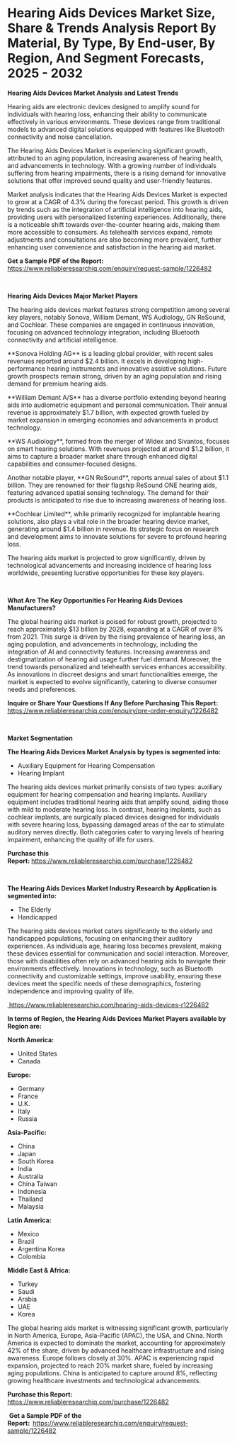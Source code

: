 <p><h1>Hearing Aids Devices Market Size, Share & Trends Analysis Report By Material, By Type, By End-user, By Region, And Segment Forecasts, 2025 - 2032</h1></p><p><strong>Hearing Aids Devices Market Analysis and Latest Trends</strong></p>
<p><p>Hearing aids are electronic devices designed to amplify sound for individuals with hearing loss, enhancing their ability to communicate effectively in various environments. These devices range from traditional models to advanced digital solutions equipped with features like Bluetooth connectivity and noise cancellation.</p><p>The Hearing Aids Devices Market is experiencing significant growth, attributed to an aging population, increasing awareness of hearing health, and advancements in technology. With a growing number of individuals suffering from hearing impairments, there is a rising demand for innovative solutions that offer improved sound quality and user-friendly features.</p><p>Market analysis indicates that the Hearing Aids Devices Market is expected to grow at a CAGR of 4.3% during the forecast period. This growth is driven by trends such as the integration of artificial intelligence into hearing aids, providing users with personalized listening experiences. Additionally, there is a noticeable shift towards over-the-counter hearing aids, making them more accessible to consumers. As telehealth services expand, remote adjustments and consultations are also becoming more prevalent, further enhancing user convenience and satisfaction in the hearing aid market.</p></p>
<p><strong>Get a Sample PDF of the Report:&nbsp;</strong> <a href="https://www.reliableresearchiq.com/enquiry/request-sample/1226482?utm_campaign=3458&utm_medium=2&utm_source=Github&utm_content=ia&utm_term=12042025&utm_id=hearing-aids-devices">https://www.reliableresearchiq.com/enquiry/request-sample/1226482</a></p>
<p>&nbsp;</p>
<p><strong>Hearing Aids Devices Major Market Players</strong></p>
<p><p>The hearing aids devices market features strong competition among several key players, notably Sonova, William Demant, WS Audiology, GN ReSound, and Cochlear. These companies are engaged in continuous innovation, focusing on advanced technology integration, including Bluetooth connectivity and artificial intelligence.</p><p>**Sonova Holding AG** is a leading global provider, with recent sales revenues reported around $2.4 billion. It excels in developing high-performance hearing instruments and innovative assistive solutions. Future growth prospects remain strong, driven by an aging population and rising demand for premium hearing aids.</p><p>**William Demant A/S** has a diverse portfolio extending beyond hearing aids into audiometric equipment and personal communication. Their annual revenue is approximately $1.7 billion, with expected growth fueled by market expansion in emerging economies and advancements in product technology.</p><p>**WS Audiology**, formed from the merger of Widex and Sivantos, focuses on smart hearing solutions. With revenues projected at around $1.2 billion, it aims to capture a broader market share through enhanced digital capabilities and consumer-focused designs.</p><p>Another notable player, **GN ReSound**, reports annual sales of about $1.1 billion. They are renowned for their flagship ReSound ONE hearing aids, featuring advanced spatial sensing technology. The demand for their products is anticipated to rise due to increasing awareness of hearing loss.</p><p>**Cochlear Limited**, while primarily recognized for implantable hearing solutions, also plays a vital role in the broader hearing device market, generating around $1.4 billion in revenue. Its strategic focus on research and development aims to innovate solutions for severe to profound hearing loss.</p><p>The hearing aids market is projected to grow significantly, driven by technological advancements and increasing incidence of hearing loss worldwide, presenting lucrative opportunities for these key players.</p></p>
<p>&nbsp;</p>
<p><strong>What Are The Key Opportunities For Hearing Aids Devices Manufacturers?</strong></p>
<p><p>The global hearing aids market is poised for robust growth, projected to reach approximately $13 billion by 2028, expanding at a CAGR of over 8% from 2021. This surge is driven by the rising prevalence of hearing loss, an aging population, and advancements in technology, including the integration of AI and connectivity features. Increasing awareness and destigmatization of hearing aid usage further fuel demand. Moreover, the trend towards personalized and telehealth services enhances accessibility. As innovations in discreet designs and smart functionalities emerge, the market is expected to evolve significantly, catering to diverse consumer needs and preferences.</p></p>
<p><strong>Inquire or Share Your Questions If Any Before Purchasing This Report:</strong> <a href="https://www.reliableresearchiq.com/enquiry/pre-order-enquiry/1226482?utm_campaign=3458&utm_medium=2&utm_source=Github&utm_content=ia&utm_term=12042025&utm_id=hearing-aids-devices">https://www.reliableresearchiq.com/enquiry/pre-order-enquiry/1226482</a></p>
<p>&nbsp;</p>
<p><strong>Market Segmentation</strong></p>
<p><strong>The Hearing Aids Devices Market Analysis by types is segmented into:</strong></p>
<p><ul><li>Auxiliary Equipment for Hearing Compensation</li><li>Hearing Implant</li></ul></p>
<p><p>The hearing aids devices market primarily consists of two types: auxiliary equipment for hearing compensation and hearing implants. Auxiliary equipment includes traditional hearing aids that amplify sound, aiding those with mild to moderate hearing loss. In contrast, hearing implants, such as cochlear implants, are surgically placed devices designed for individuals with severe hearing loss, bypassing damaged areas of the ear to stimulate auditory nerves directly. Both categories cater to varying levels of hearing impairment, enhancing the quality of life for users.</p></p>
<p><strong>Purchase this Report:&nbsp;</strong><a href="https://www.reliableresearchiq.com/purchase/1226482?utm_campaign=3458&utm_medium=2&utm_source=Github&utm_content=ia&utm_term=12042025&utm_id=hearing-aids-devices">https://www.reliableresearchiq.com/purchase/1226482</a></p>
<p>&nbsp;</p>
<p><strong>The Hearing Aids Devices Market Industry Research by Application is segmented into:</strong></p>
<p><ul><li>The Elderly</li><li>Handicapped</li></ul></p>
<p><p>The hearing aids devices market caters significantly to the elderly and handicapped populations, focusing on enhancing their auditory experiences. As individuals age, hearing loss becomes prevalent, making these devices essential for communication and social interaction. Moreover, those with disabilities often rely on advanced hearing aids to navigate their environments effectively. Innovations in technology, such as Bluetooth connectivity and customizable settings, improve usability, ensuring these devices meet the specific needs of these demographics, fostering independence and improving quality of life.</p></p>
<p><a href="https://www.reliableresearchiq.com/hearing-aids-devices-r1226482?utm_campaign=3458&utm_medium=2&utm_source=Github&utm_content=ia&utm_term=12042025&utm_id=hearing-aids-devices">&nbsp;https://www.reliableresearchiq.com/hearing-aids-devices-r1226482</a></p>
<p><strong>In terms of Region, the Hearing Aids Devices Market Players available by Region are:</strong></p>
<p>
    <p> <strong> North America: </strong>
        <ul>
            <li>United States</li>
            <li>Canada</li>
        </ul>
        </p> 
    <p> <strong> Europe: </strong>
        <ul>
            <li>Germany</li>
            <li>France</li>
            <li>U.K.</li>
            <li>Italy</li>
            <li>Russia</li>
        </ul>
        </p> 
    <p> <strong> Asia-Pacific: </strong>
        <ul>
            <li>China</li>
            <li>Japan</li>
            <li>South Korea</li>
            <li>India</li>
            <li>Australia</li>
            <li>China Taiwan</li>
            <li>Indonesia</li>
            <li>Thailand</li>
            <li>Malaysia</li>
        </ul>
        </p> 
    <p> <strong> Latin America: </strong>
        <ul>
            <li>Mexico</li>
            <li>Brazil</li>
            <li>Argentina Korea</li>
            <li>Colombia</li>
        </ul>
        </p> 
    <p> <strong> Middle East & Africa: </strong>
        <ul>
            <li>Turkey</li>
            <li>Saudi</li>
            <li>Arabia</li>
            <li>UAE</li>
            <li>Korea</li>
        </ul>
    </p>
    </p>
<p><p>The global hearing aids market is witnessing significant growth, particularly in North America, Europe, Asia-Pacific (APAC), the USA, and China. North America is expected to dominate the market, accounting for approximately 42% of the share, driven by advanced healthcare infrastructure and rising awareness. Europe follows closely at 30%. APAC is experiencing rapid expansion, projected to reach 20% market share, fueled by increasing aging populations. China is anticipated to capture around 8%, reflecting growing healthcare investments and technological advancements.</p></p>
<p><strong>Purchase this Report: </strong><a href="https://www.reliableresearchiq.com/purchase/1226482?utm_campaign=3458&utm_medium=2&utm_source=Github&utm_content=ia&utm_term=12042025&utm_id=hearing-aids-devices">https://www.reliableresearchiq.com/purchase/1226482</a></p>
<p>&nbsp;<strong>Get a Sample PDF of the Report:&nbsp;&nbsp;</strong><a href="https://www.reliableresearchiq.com/enquiry/request-sample/1226482?utm_campaign=3458&utm_medium=2&utm_source=Github&utm_content=ia&utm_term=12042025&utm_id=hearing-aids-devices">https://www.reliableresearchiq.com/enquiry/request-sample/1226482</a></p>
<p><strong></strong></p>
<p><p></p><p></p><p></p></p>